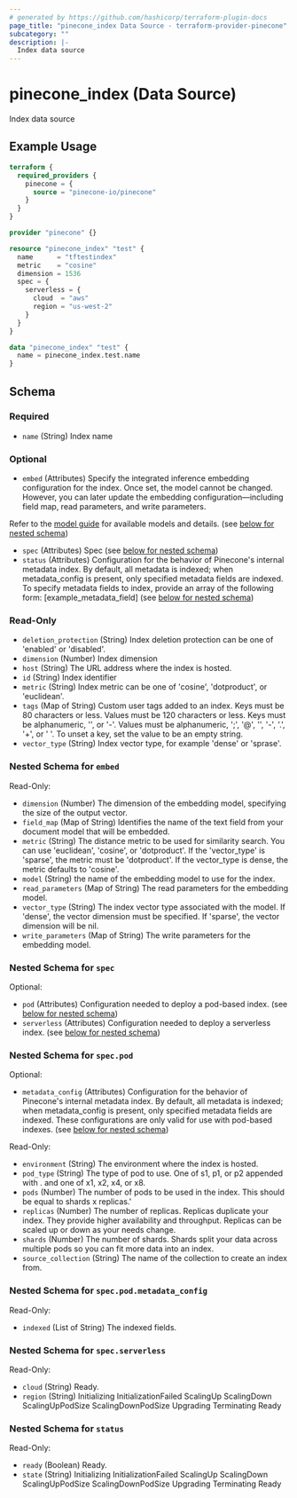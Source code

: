 ```yaml
---
# generated by https://github.com/hashicorp/terraform-plugin-docs
page_title: "pinecone_index Data Source - terraform-provider-pinecone"
subcategory: ""
description: |-
  Index data source
---
```


# pinecone_index (Data Source)

Index data source

## Example Usage

```terraform
terraform {
  required_providers {
    pinecone = {
      source = "pinecone-io/pinecone"
    }
  }
}

provider "pinecone" {}

resource "pinecone_index" "test" {
  name      = "tftestindex"
  metric    = "cosine"
  dimension = 1536
  spec = {
    serverless = {
      cloud  = "aws"
      region = "us-west-2"
    }
  }
}

data "pinecone_index" "test" {
  name = pinecone_index.test.name
}
```

<!-- schema generated by tfplugindocs -->
## Schema

### Required

- `name` (String) Index name

### Optional

- `embed` (Attributes) Specify the integrated inference embedding configuration for the index. Once set, the model cannot be changed. However, you can later update the embedding configuration—including field map, read parameters, and write parameters.

Refer to the [model guide](https://docs.pinecone.io/guides/inference/understanding-inference#embedding-models) for available models and details. (see [below for nested schema](#nestedatt--embed))
- `spec` (Attributes) Spec (see [below for nested schema](#nestedatt--spec))
- `status` (Attributes) Configuration for the behavior of Pinecone's internal metadata index. By default, all metadata is indexed; when metadata_config is present, only specified metadata fields are indexed. To specify metadata fields to index, provide an array of the following form: [example_metadata_field] (see [below for nested schema](#nestedatt--status))

### Read-Only

- `deletion_protection` (String) Index deletion protection can be one of 'enabled' or 'disabled'.
- `dimension` (Number) Index dimension
- `host` (String) The URL address where the index is hosted.
- `id` (String) Index identifier
- `metric` (String) Index metric can be one of 'cosine', 'dotproduct', or 'euclidean'.
- `tags` (Map of String) Custom user tags added to an index. Keys must be 80 characters or less. Values must be 120 characters or less. Keys must be alphanumeric, '', or '-'. Values must be alphanumeric, ';', '@', '', '-', '.', '+', or ' '. To unset a key, set the value to be an empty string.
- `vector_type` (String) Index vector type, for example 'dense' or 'sprase'.

<a id="nestedatt--embed"></a>
### Nested Schema for `embed`

Read-Only:

- `dimension` (Number) The dimension of the embedding model, specifying the size of the output vector.
- `field_map` (Map of String) Identifies the name of the text field from your document model that will be embedded.
- `metric` (String) The distance metric to be used for similarity search. You can use 'euclidean', 'cosine', or 'dotproduct'. If the 'vector_type' is 'sparse', the metric must be 'dotproduct'. If the vector_type is dense, the metric defaults to 'cosine'.
- `model` (String) the name of the embedding model to use for the index.
- `read_parameters` (Map of String) The read parameters for the embedding model.
- `vector_type` (String) The index vector type associated with the model. If 'dense', the vector dimension must be specified. If 'sparse', the vector dimension will be nil.
- `write_parameters` (Map of String) The write parameters for the embedding model.


<a id="nestedatt--spec"></a>
### Nested Schema for `spec`

Optional:

- `pod` (Attributes) Configuration needed to deploy a pod-based index. (see [below for nested schema](#nestedatt--spec--pod))
- `serverless` (Attributes) Configuration needed to deploy a serverless index. (see [below for nested schema](#nestedatt--spec--serverless))

<a id="nestedatt--spec--pod"></a>
### Nested Schema for `spec.pod`

Optional:

- `metadata_config` (Attributes) Configuration for the behavior of Pinecone's internal metadata index. By default, all metadata is indexed; when metadata_config is present, only specified metadata fields are indexed. These configurations are only valid for use with pod-based indexes. (see [below for nested schema](#nestedatt--spec--pod--metadata_config))

Read-Only:

- `environment` (String) The environment where the index is hosted.
- `pod_type` (String) The type of pod to use. One of s1, p1, or p2 appended with . and one of x1, x2, x4, or x8.
- `pods` (Number) The number of pods to be used in the index. This should be equal to shards x replicas.'
- `replicas` (Number) The number of replicas. Replicas duplicate your index. They provide higher availability and throughput. Replicas can be scaled up or down as your needs change.
- `shards` (Number) The number of shards. Shards split your data across multiple pods so you can fit more data into an index.
- `source_collection` (String) The name of the collection to create an index from.

<a id="nestedatt--spec--pod--metadata_config"></a>
### Nested Schema for `spec.pod.metadata_config`

Read-Only:

- `indexed` (List of String) The indexed fields.



<a id="nestedatt--spec--serverless"></a>
### Nested Schema for `spec.serverless`

Read-Only:

- `cloud` (String) Ready.
- `region` (String) Initializing InitializationFailed ScalingUp ScalingDown ScalingUpPodSize ScalingDownPodSize Upgrading Terminating Ready



<a id="nestedatt--status"></a>
### Nested Schema for `status`

Read-Only:

- `ready` (Boolean) Ready.
- `state` (String) Initializing InitializationFailed ScalingUp ScalingDown ScalingUpPodSize ScalingDownPodSize Upgrading Terminating Ready
